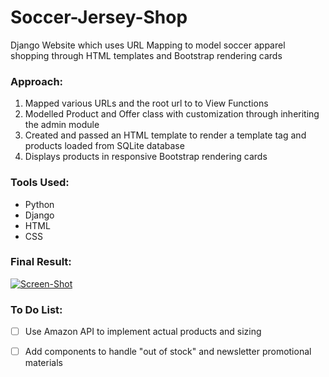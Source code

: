 # Soccer-Jersey-Shop
Django Website which uses URL Mapping to model soccer apparel shopping through HTML templates and Bootstrap rendering cards

### Approach:
1. Mapped various URLs and the root url to to View Functions
2. Modelled Product and Offer class with customization through inheriting the admin module
3. Created and passed an HTML template to render a template tag and products loaded from SQLite database
4. Displays products in responsive Bootstrap rendering cards 

### Tools Used:
- Python
- Django
- HTML
- CSS

### Final Result:
[![Screen-Shot](https://i.postimg.cc/Wqtz7R3j/Screen-Shot-2021-07-28-at-11-28-50-PM.png)](https://postimg.cc/Wqtz7R3j)


### To Do List:
- [ ] Use Amazon API to implement actual products and sizing
- [ ] Add components to handle "out of stock" and newsletter promotional materials 

